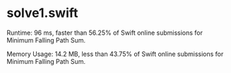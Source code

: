# solve1.swift

Runtime: 96 ms, faster than 56.25% of Swift online submissions for Minimum Falling Path Sum.

Memory Usage: 14.2 MB, less than 43.75% of Swift online submissions for Minimum Falling Path Sum.
